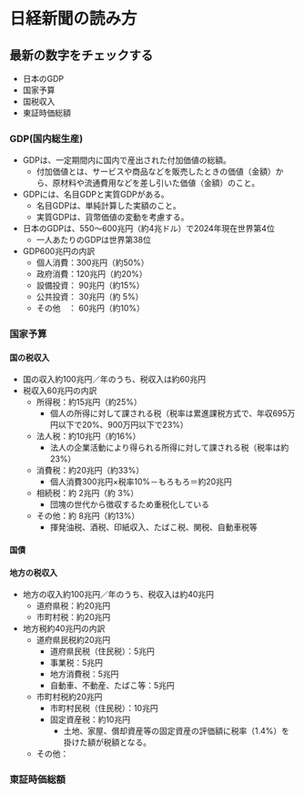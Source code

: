# 日経新聞の読み方
## 最新の数字をチェックする
- 日本のGDP
- 国家予算
- 国税収入
- 東証時価総額
### GDP(国内総生産)
- GDPは、一定期間内に国内で産出された付加価値の総額。
  - 付加価値とは、サービスや商品などを販売したときの価値（金額）から、原材料や流通費用などを差し引いた価値（金額）のこと。
- GDPには、名目GDPと実質GDPがある。
  - 名目GDPは、単純計算した実額のこと。
  - 実質GDPは、貨幣価値の変動を考慮する。
- 日本のGDPは、550～600兆円（約4兆ドル）で2024年現在世界第4位
  - 一人あたりのGDPは世界第38位
- GDP600兆円の内訳
  - 個人消費：300兆円（約50%）
  - 政府消費：120兆円（約20%）
  - 設備投資： 90兆円（約15%）
  - 公共投資： 30兆円（約 5%）
  - その他　： 60兆円（約10%）
### 国家予算

#### 国の税収入
- 国の収入約100兆円／年のうち、税収入は約60兆円
- 税収入60兆円の内訳
  - 所得税：約15兆円（約25%）
    - 個人の所得に対して課される税（税率は累進課税方式で、年収695万円以下で20%、900万円以下で23%）
  - 法人税：約10兆円（約16%）
    - 法人の企業活動により得られる所得に対して課される税（税率は約23%）
  - 消費税：約20兆円（約33%）
    - 個人消費300兆円×税率10%－もろもろ＝約20兆円
  - 相続税：約 2兆円（約 3%）
    - 団塊の世代から徴収するため重税化している
  - その他：約 8兆円（約13%）
    - 揮発油税、酒税、印紙収入、たばこ税、関税、自動車税等
#### 国債 
#### 地方の税収入
- 地方の収入約100兆円／年のうち、税収入は約40兆円
  - 道府県税：約20兆円
  - 市町村税：約20兆円
- 地方税約40兆円の内訳
  - 道府県民税約20兆円
    - 道府県民税（住民税）：5兆円
    - 事業税：5兆円
    - 地方消費税：5兆円
    - 自動車、不動産、たばこ等：5兆円 
  - 市町村税約20兆円  
    - 市町村民税（住民税）：10兆円
    - 固定資産税：約10兆円
      - 土地、家屋、償却資産等の固定資産の評価額に税率（1.4%）を掛けた額が税額となる。
  - その他：

### 東証時価総額
